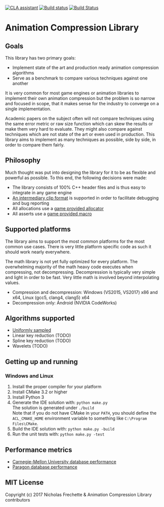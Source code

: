 [![CLA assistant](https://cla-assistant.io/readme/badge/nfrechette/acl)](https://cla-assistant.io/nfrechette/acl)
[![Build status](https://ci.appveyor.com/api/projects/status/8h1jwmhumqh9ie3h?svg=true)](https://ci.appveyor.com/project/nfrechette/acl)
[![Build Status](https://travis-ci.org/nfrechette/acl.svg?branch=develop)](https://travis-ci.org/nfrechette/acl)

# Animation Compression Library

## Goals

This library has two primary goals:

*  Implement state of the art and production ready animation compression algorithms
*  Serve as a benchmark to compare various techniques against one another

It is very common for most game engines or animation libraries to implement their own animation compression but the problem
is so narrow and focused in scope, that it makes sense for the industry to converge on a single implementation.

Academic papers on the subject often will not compare techniques using the same error metric or raw size function which can
skew the results or make them very hard to evaluate. They might also compare against techniques which are not state of the
art or even used in production. This library aims to implement as many techniques as possible, side by side, in order
to compare them fairly.

## Philosophy

Much thought was put into designing the library for it to be as flexible and powerful as possible. To this end, the following decisions were made:

*  The library consists of 100% C++ header files and is thus easy to integrate in any game engine
*  [An intermediary clip format](./docs/the_acl_file_format.md) is supported in order to facilitate debugging and bug reporting
*  All allocations use a [game provided allocator](./includes/acl/core/memory.h)
*  All asserts use a [game provided macro](./includes/acl/core/error.h)

## Supported platforms

The library aims to support the most common platforms for the most common use cases. There is very little platform specific code as such it should work nearly everywhere.

The math library is not yet fully optimized for every platform. The overwhelming majority of the math heavy code executes when compressing, not decompressing.
Decompression is typically very simple and light in order to be fast. Very little math is involved beyond interpolating values.

*  Compression and decompression: Windows (VS2015, VS2017) x86 and x64, Linux (gcc5, clang4, clang5) x64
*  Decompression only: Android (NVIDIA CodeWorks)

## Algorithms supported

*  [Uniformly sampled](./docs/algorithm_uniformly_sampled.md)
*  Linear key reduction (TODO)
*  Spline key reduction (TODO)
*  Wavelets (TODO)

## Getting up and running

### Windows and Linux

1. Install the proper compiler for your platform
2. Install CMake 3.2 or higher
3. Install Python 3
4. Generate the IDE solution with: `python make.py`  
   The solution is generated under `./build`  
   Note that if you do not have CMake in your `PATH`, you should define the `ACL_CMAKE_HOME` environment variable to something like `C:\Program Files\CMake`.
5. Build the IDE solution with: `python make.py -build`
6. Run the unit tests with: `python make.py -test`

## Performance metrics

*  [Carnegie-Mellon University database performance](./docs/cmu_performance.md)
*  [Paragon database performance](./docs/paragon_performance.md)

## MIT License

Copyright (c) 2017 Nicholas Frechette & Animation Compression Library contributors
